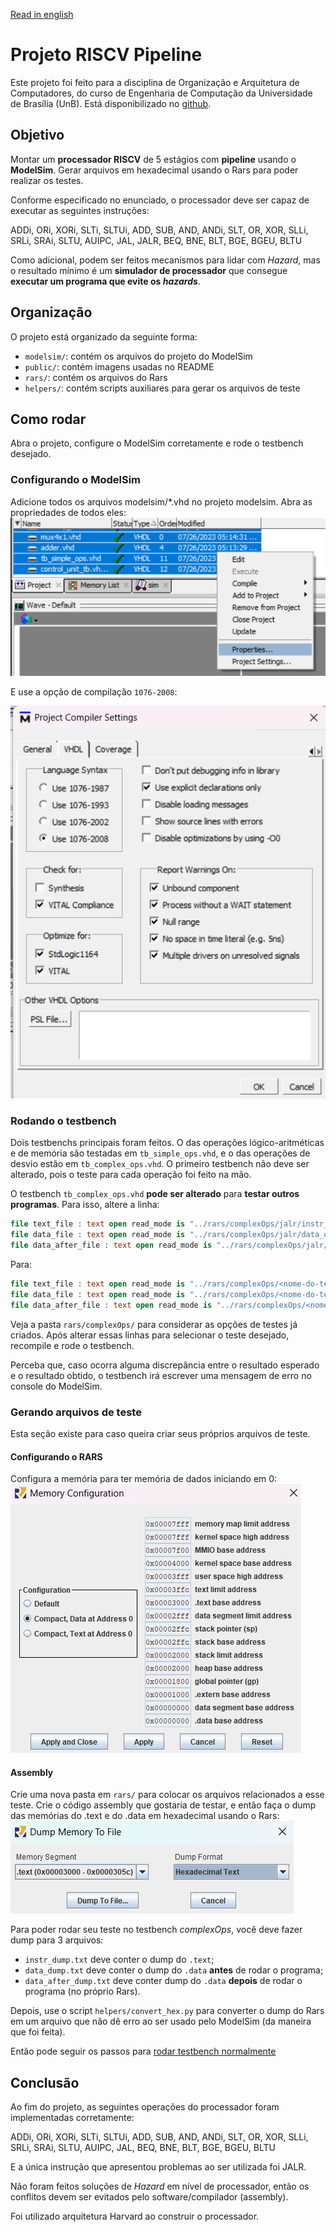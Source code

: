 [Read in english](./README.md)

# Projeto RISCV Pipeline

Este projeto foi feito para a disciplina de Organização e Arquitetura de Computadores, do curso de Engenharia de Computação da Universidade de Brasília (UnB). Está disponibilizado no [github](https://github.com/artistrea/RISCV_pipeline).

## Objetivo

Montar um **processador RISCV** de 5 estágios com **pipeline** usando o **ModelSim**. Gerar arquivos em hexadecimal usando o Rars para poder realizar os testes.

Conforme especificado no enunciado, o processador deve ser capaz de executar as seguintes instruções:

ADDi, ORi, XORi, SLTi, SLTUi, ADD, SUB, AND, ANDi, SLT, OR, XOR, SLLi, SRLi, SRAi, SLTU, AUIPC, JAL, JALR, BEQ, BNE, BLT, BGE, BGEU, BLTU

Como adicional, podem ser feitos mecanismos para lidar com _Hazard_, mas o resultado mínimo é um **simulador de processador** que consegue **executar um programa que evite os _hazards_**.

## Organização

O projeto está organizado da seguinte forma:

- `modelsim/`: contém os arquivos do projeto do ModelSim
- `public/`: contém imagens usadas no README
- `rars/`: contém os arquivos do Rars
- `helpers/`: contém scripts auxiliares para gerar os arquivos de teste

## Como rodar

Abra o projeto, configure o ModelSim corretamente e rode o testbench desejado.

### Configurando o ModelSim

Adicione todos os arquivos modelsim/\*.vhd no projeto modelsim. Abra as propriedades de todos eles:
![properties](public/properties.png)

E use a opção de compilação `1076-2008`:

![Compile options](public/compile_opts.png)

### Rodando o testbench

Dois testbenchs principais foram feitos. O das operações lógico-aritméticas e de memória são testadas em `tb_simple_ops.vhd`, e o das operações de desvio estão em `tb_complex_ops.vhd`. O primeiro testbench não deve ser alterado, pois o teste para cada operação foi feito na mão.

O testbench `tb_complex_ops.vhd` **pode ser alterado** para **testar outros programas**. Para isso, altere a linha:

```vhdl
file text_file : text open read_mode is "../rars/complexOps/jalr/instr_dump.txt";
file data_file : text open read_mode is "../rars/complexOps/jalr/data_dump.txt";
file data_after_file : text open read_mode is "../rars/complexOps/jalr/data_after_dump.txt";
```

Para:

```vhdl
file text_file : text open read_mode is "../rars/complexOps/<nome-do-teste-desejado>/instr_dump.txt";
file data_file : text open read_mode is "../rars/complexOps/<nome-do-teste-desejado>/data_dump.txt";
file data_after_file : text open read_mode is "../rars/complexOps/<nome-do-teste-desejado>/data_after_dump.txt";
```

Veja a pasta `rars/complexOps/` para considerar as opções de testes já criados. Após alterar essas linhas para selecionar o teste desejado, recompile e rode o testbench.

Perceba que, caso ocorra alguma discrepância entre o resultado esperado e o resultado obtido, o testbench irá escrever uma mensagem de erro no console do ModelSim.

### Gerando arquivos de teste

Esta seção existe para caso queira criar seus próprios arquivos de teste.

#### Configurando o RARS

Configura a memória para ter memória de dados iniciando em 0:
![Alt text](public/rars_mem_config.png)

#### Assembly

Crie uma nova pasta em `rars/` para colocar os arquivos relacionados a esse teste. Crie o código assembly que gostaria de testar, e então faça o dump das memórias do .text e do .data em hexadecimal usando o Rars:
![Rars dump](public/rars_dump.png)

Para poder rodar seu teste no testbench _complexOps_, você deve fazer dump para 3 arquivos:

- `instr_dump.txt` deve conter o dump do `.text`;
- `data_dump.txt` deve conter o dump do `.data` **antes** de rodar o programa;
- `data_after_dump.txt` deve conter dump do `.data` **depois** de rodar o programa (no próprio Rars).

Depois, use o script `helpers/convert_hex.py` para converter o dump do Rars em um arquivo que não dê erro ao ser usado pelo ModelSim (da maneira que foi feita).

Então pode seguir os passos para [rodar testbench normalmente](#rodando-o-testbench)

## Conclusão

Ao fim do projeto, as seguintes operações do processador foram implementadas corretamente:

ADDi, ORi, XORi, SLTi, SLTUi, ADD, SUB, AND, ANDi, SLT, OR, XOR, SLLi, SRLi, SRAi, SLTU, AUIPC, JAL, BEQ, BNE, BLT, BGE, BGEU, BLTU

E a única instrução que apresentou problemas ao ser utilizada foi JALR.

Não foram feitos soluções de _Hazard_ em nível de processador, então os conflitos devem ser evitados pelo software/compilador (assembly).

Foi utilizado arquitetura Harvard ao construir o processador.
